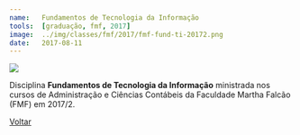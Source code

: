 ```yaml
---
name:  	Fundamentos de Tecnologia da Informação
tools: 	[graduação, fmf, 2017]
image: 	../img/classes/fmf/2017/fmf-fund-ti-20172.png
date: 	2017-08-11
---
```


![](../img/classes/fmf/2017/fmf-fund-ti-20172.png)

Disciplina **Fundamentos de Tecnologia da Informação** ministrada nos cursos de Administração e Ciências Contábeis da Faculdade Martha Falcão (FMF) em 2017/2.


<p class="text-center">
	<a class="btn btn-outline-primary mt-1" href="{{ site.baseurl }}/classes/">Voltar</a>
</p>
